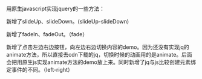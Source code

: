 # 
 用原生javascript实现jquery的一些方法：
 
 新增了slideUp、slideDown。(slideUp-slideDown)
 
 新增了fadeIn、fadeOut。（fade）
 
 新增了点击左边右边按钮，向左边右边切换内容的demo。因为还没有实现jq的animate方法，所以直接去cdn下载的jq，切换时候的动画用的是animate。后面会把用原生js实现animate方法的demo放上来。同时新增了jq与js比较创建元素绑定事件的不同。（left-right）
